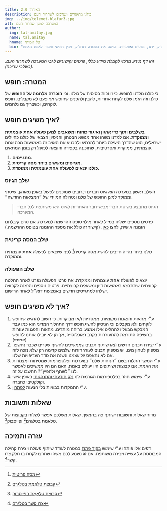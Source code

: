 ```yaml
---
title: האיחוד 2.0
description: כולנו מתאגדים ונערכים לשחרור העם
img: ../img/telemet-blafur3.jpg
alt: המערכה למען שחרור העם
author:
  img: tal-amitay.jpg
  name: tal.amitay
  hname: טל אמיתי
  bio: "וולונטריסט ערני, איש טכנולוגיה, ידע, מדעים ואומנויות. עושה את העבודה הגדולה, מבין חופשי ומסור לאמת האחת."
---
```


 *זהו דף מידע מרכזי לקבלת מידע כללי, פרטים וקישורים לגבי המערכה לשחרור העם. (בשלבי עריכה).*
<!-- נמצא בשלבי עריכה ושכלול מתמידים עד שנשיג כולנו את המטרה: חופש וצדק. -->

## המטרה: חופש 
כי כולנו נולדנו לחופש. כי זו זכות בסיסית של כולנו. וכי **הוכרזה מלחמה על החופש** של כולנו וזה הזמן שלנו לקחת אחריות, להבין ולהפנים שחופש אף פעם לא מקבלים. חופש לוקחים, וכשצריך גם נלחמים.

## איך משיגים חופש?
**בשלבים ותוך כדי ארגון ואיגוד כוחות ומשאבים למען פעולה אחת עוצמתית וממוקדת**. אם למדנו משהו אחד מנושא הבטחון והניסיון הצבאי של כולנו כחיילים ישראלים, הוא שהדרך היעילה ביותר להרתיע ולהכניע את האויב זה באמצעות מכה אחת עוצמתית, ממוקדת ואסרטיבית, שתוכננה בקפידה והוצאה לפועל רק בזמן המתאים.

1. **מתגייסים**.
2. **מגייסים ומשיגים ביחד מסה קריטית.**
3. **כולנו יוצאים לפעולה אחת עוצמתית וממוקדת.**

### שלב הגיוס
השלב ראשון במערכה הוא גיוס חברים וקרובים שמוכנים לפעול באופן מאורגן, שיטתי וממוקד למען החופש של כולנו ונטרולה המיידי של ״המציאות החדשה״.

> הגיוס מתבצע בשיטת חבר-מביא-חבר והאחריות לגיוס היא משותפת לכל חברי המערכה.

פרטים נוספים ישלחו במייל לאחר מילוי טופס ההרשמה למערכה. אם טרם קיבלתם הזמנה אישית, לחצו [כאן](../../?id=051F0EABF1). (קישור זה כולל את מספר ההזמנה בטופס ההרשמה.)

### שלב המסה קריטית  
כולנו ביחד נהייה חייבים להשיג מסה קריטית[^1] לפני שיוצאים לפעולה **אחת** עוצמתית וממוקדת.

### שלב הפעולה
יוצאים לפעולה **אחת** עוצמתית וממוקדת. את פרטי הפעולה נפרט לאחר החלטה קבוצתית שתתבצע באמצעות דיון ומשאלים קבוצתיים. פרטים נוספים והזמנה לקבוצה ישלחו למתגייסים חדשים באמצעות דוא״ל לאחר הרישום. 

## איך לא משיגים חופש?

1. ע״י מחאות והפגנות מקומיות, ממסדיות ו/או מבוקרות. כי חשוב להדגיש שחופש לוקחים ולא מקבלים וכי הניסיון להשיג חופש דרך התהליך המדיני הוא כמו עבד המבקש מבעליו להחליט אילו אמצעי בריחה מותרים. מחאות והפגנות עוזרות בחשיפה התורמת להתעוררות בקרב האוכלוסייה, אך הן לא יובילו אותנו לחופש (אמיתי).
2. ע״י יצירת תכנים חדשים ו/או שיתוף תכנים שממשיכים לחשוף שקרים שכבר נחשפו. מספיק לטחון מים. יש מספיק תכנים לעורר דורות שלמים קדימה רק שלא נזכה לזה אם לא נתאפס על עצמנו ונשנה את סדר העדיפויות שלנו. 
3. ע״י המשך התלות בשם ״הנוחות שלנו״ במערכות ופלטפורמות שמסיתות ומצנזרות את האמת. אם קבוצות ושיתופים היו יעילים באמת, האם הם היו ממשיכים לאפשר לנו ״לשתף ולהפיץ״? תחשבו על זה.
4. ע״י שימוש חוזר בפלטפורמות הגורמות לנו [נזק תודעתי והתנהגותי](facebook-is-controlling-you) באופן אישי וקולקטיבי כחברה.
5. ע״י התמקדות בבעיות בלי הצעות [לפתרון](../../). 

## שאלות ותשובות
מדור שאלות ותשובות ישותף פה בהמשך. שאלות משלכם אפשר לשלוח בקבוצות של טלאֱמֶת בטלגרם[^2] ופייסבוק[^3]. 

## עזרה ותמיכה
דפים אלו פותחו ע״י שימוש [בקוד פתוח](open-source) במטרה לעודד שיתוף פעולה ויצירת קהילה המבוססת על עשייה ויצירה משותפת.  אם זה נשמע לכם משהו שתרצו לקחת בו חלק צרו קשר[^4].


[^1]: [מסה קריטית](https://he.wikipedia.org/wiki/%D7%9E%D7%A1%D7%94_%D7%A7%D7%A8%D7%99%D7%98%D7%99%D7%AA_(%D7%A1%D7%95%D7%A6%D7%99%D7%95%D7%9C%D7%95%D7%92%D7%99%D7%94))
[^2]: [קבוצת טלאֱמֶת בטלגרם](https://t.me/telemetISR)
[^3]: [קבוצת טלאֱמֶת בפייסבוק](https://www.facebook.com/groups/telemetISR)
[^4]: [צרו קשר בטלגרם](https://t.me/telemetal)

<!-- <info-box>
  <template #info-box>
    מצאת טעות או רוצה לתרום לעריכה? הקוד פתוח ב- GitHub
  </template>
</info-box> -->
